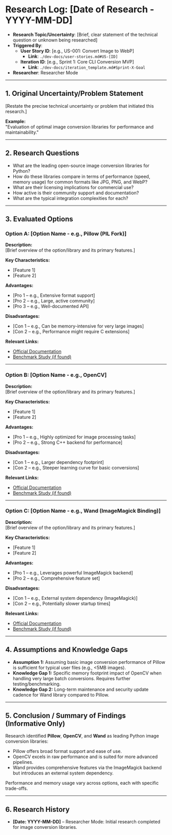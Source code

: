 # Research Log: [Date of Research - YYYY-MM-DD]

- **Research Topic/Uncertainty**: [Brief, clear statement of the technical question or unknown being researched]  
- **Triggered By**:  
  - **User Story ID**: [e.g., US-001: Convert Image to WebP]  
    - **Link**: `./dev-docs/user-stories.md#US-[ID]`  
  - **Iteration ID**: [e.g., Sprint 1: Core CLI Conversion MVP]  
    - **Link**: `./dev-docs/iteration_template.md#Sprint-X-Goal`  
- **Researcher**: Researcher Mode

---

## 1. Original Uncertainty/Problem Statement

[Restate the precise technical uncertainty or problem that initiated this research.]

**Example:**  
"Evaluation of optimal image conversion libraries for performance and maintainability."

---

## 2. Research Questions

- What are the leading open-source image conversion libraries for Python?  
- How do these libraries compare in terms of performance (speed, memory usage) for common formats like JPG, PNG, and WebP?  
- What are their licensing implications for commercial use?  
- How active is their community support and documentation?  
- What are the typical integration complexities for each?

---

## 3. Evaluated Options

### Option A: [Option Name - e.g., Pillow (PIL Fork)]

**Description:**  
[Brief overview of the option/library and its primary features.]

**Key Characteristics:**
- [Feature 1]  
- [Feature 2]

**Advantages:**
- [Pro 1 – e.g., Extensive format support]  
- [Pro 2 – e.g., Large, active community]  
- [Pro 3 – e.g., Well-documented API]  

**Disadvantages:**
- [Con 1 – e.g., Can be memory-intensive for very large images]  
- [Con 2 – e.g., Performance might require C extensions]  

**Relevant Links:**
- [Official Documentation](#)  
- [Benchmark Study (if found)](#)

---

### Option B: [Option Name - e.g., OpenCV]

**Description:**  
[Brief overview of the option/library and its primary features.]

**Key Characteristics:**
- [Feature 1]  
- [Feature 2]

**Advantages:**
- [Pro 1 – e.g., Highly optimized for image processing tasks]  
- [Pro 2 – e.g., Strong C++ backend for performance]  

**Disadvantages:**
- [Con 1 – e.g., Larger dependency footprint]  
- [Con 2 – e.g., Steeper learning curve for basic conversions]  

**Relevant Links:**
- [Official Documentation](#)  
- [Benchmark Study (if found)](#)

---

### Option C: [Option Name - e.g., Wand (ImageMagick Binding)]

**Description:**  
[Brief overview of the option/library and its primary features.]

**Key Characteristics:**
- [Feature 1]  
- [Feature 2]

**Advantages:**
- [Pro 1 – e.g., Leverages powerful ImageMagick backend]  
- [Pro 2 – e.g., Comprehensive feature set]  

**Disadvantages:**
- [Con 1 – e.g., External system dependency (ImageMagick)]  
- [Con 2 – e.g., Potentially slower startup times]  

**Relevant Links:**
- [Official Documentation](#)  
- [Benchmark Study (if found)](#)

---

## 4. Assumptions and Knowledge Gaps

- **Assumption 1:** Assuming basic image conversion performance of Pillow is sufficient for typical user files (e.g., <5MB images).  
- **Knowledge Gap 1:** Specific memory footprint impact of OpenCV when handling very large batch conversions. Requires further testing/benchmarking.  
- **Knowledge Gap 2:** Long-term maintenance and security update cadence for Wand library compared to Pillow.

---

## 5. Conclusion / Summary of Findings (Informative Only)

Research identified **Pillow**, **OpenCV**, and **Wand** as leading Python image conversion libraries:

- Pillow offers broad format support and ease of use.  
- OpenCV excels in raw performance and is suited for more advanced pipelines.  
- Wand provides comprehensive features via the ImageMagick backend but introduces an external system dependency.  

Performance and memory usage vary across options, each with specific trade-offs.

---

## 6. Research History

- **[Date: YYYY-MM-DD]** – Researcher Mode: Initial research completed for image conversion libraries.
